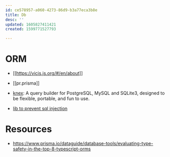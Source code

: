 ```yaml
---
id: ce578957-a060-4273-86d9-b3a77eca3b8e
title: Db
desc: ''
updated: 1605827411421
created: 1599771527793

---
```


# ORM
- [[https://vicis.js.org/#/en/about]]
- [[pr.prisma]]
- [knex](https://nodejs.libhunt.com/knex-alternatives): A query builder for PostgreSQL, MySQL and SQLite3, designed to be flexible, portable, and fun to use.

- [lib to prevent sql injection](https://www.atdatabases.org/)

# Resources
- https://www.prisma.io/dataguide/database-tools/evaluating-type-safety-in-the-top-8-typescript-orms
